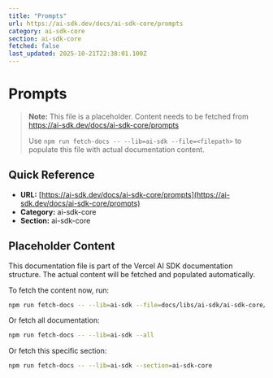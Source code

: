 ```yaml
---
title: "Prompts"
url: https://ai-sdk.dev/docs/ai-sdk-core/prompts
category: ai-sdk-core
section: ai-sdk-core
fetched: false
last_updated: 2025-10-21T22:38:01.100Z
---
```


# Prompts

> **Note:** This file is a placeholder. Content needs to be fetched from https://ai-sdk.dev/docs/ai-sdk-core/prompts
>
> Use `npm run fetch-docs -- --lib=ai-sdk --file=<filepath>` to populate this file with actual documentation content.

## Quick Reference

- **URL:** [https://ai-sdk.dev/docs/ai-sdk-core/prompts](https://ai-sdk.dev/docs/ai-sdk-core/prompts)
- **Category:** ai-sdk-core
- **Section:** ai-sdk-core

## Placeholder Content

This documentation file is part of the Vercel AI SDK documentation structure.
The actual content will be fetched and populated automatically.

To fetch the content now, run:

```bash
npm run fetch-docs -- --lib=ai-sdk --file=docs/libs/ai-sdk/ai-sdk-core/prompts.md
```

Or fetch all documentation:

```bash
npm run fetch-docs -- --lib=ai-sdk --all
```

Or fetch this specific section:

```bash
npm run fetch-docs -- --lib=ai-sdk --section=ai-sdk-core
```
